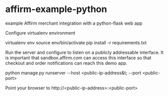 affirm-example-python
=====================

example Affirm merchant integration with a python-flask web app

Configure virtualenv environment

virtualenv env
source env/bin/activate
pip install -r requirements.txt

Run the server and configure to listen on a publicly addressable interface. It
is important that sandbox.affirm.com can access this interface so that
checkout and order notifications can reach this demo app.

python manage.py runserver --host &lt;public-ip-address&t; --port &lt;public-port&gt;

Point your browser to http://&lt;public-ip-address&gt;:&lt;public-port&gt;
